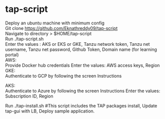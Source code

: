 # tap-script
Deploy an ubuntu machine with minimum config                                                                                                                                                                              
Git clone https://github.com/Eknathreddy09/tap-script                                                                                
Navigate to directory > $HOME/tap-script                                          
Run ./tap-script.sh                                                                     
Enter the values : AKS or EKS or GKE, Tanzu network token, Tanzu net username, Tanzu net password, Github Token, Domain name (for learning portal)                
AWS:                                                
                  Provide Docker hub credentials 
                  Enter the values: AWS access keys, Region                                               
GKE:                                            
                  Authenticate to GCP by following the screen Instructions                                                          
                 
AKS:                                                            
      Authenticate to Azure by following the screen Instructions
      Enter the values: Subscription ID, Region

Run ./tap-install.sh  #This script includes the TAP packages install, Update tap-gui with LB, Deploy sample application. 

